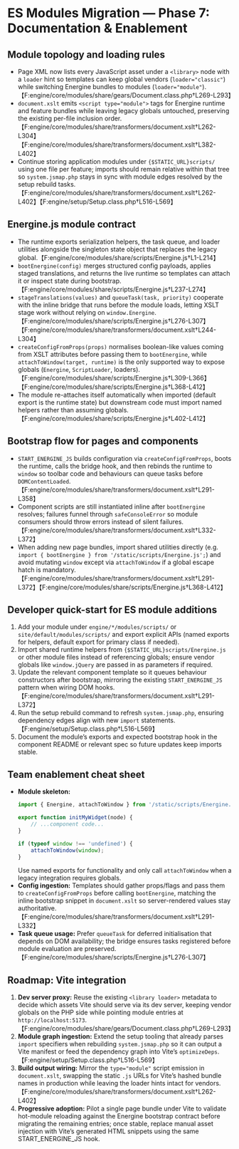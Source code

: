 # ES Modules Migration — Phase 7: Documentation & Enablement

## Module topology and loading rules
- Page XML now lists every JavaScript asset under a `<library>` node with a `loader` hint so templates can keep global vendors (`loader="classic"`) while switching Energine bundles to modules (`loader="module"`).【F:engine/core/modules/share/gears/Document.class.php†L269-L293】
- `document.xslt` emits `<script type="module">` tags for Energine runtime and feature bundles while leaving legacy globals untouched, preserving the existing per-file inclusion order.【F:engine/core/modules/share/transformers/document.xslt†L262-L304】【F:engine/core/modules/share/transformers/document.xslt†L382-L402】
- Continue storing application modules under `{$STATIC_URL}scripts/` using one file per feature; imports should remain relative within that tree so `system.jsmap.php` stays in sync with module edges resolved by the setup rebuild tasks.【F:engine/core/modules/share/transformers/document.xslt†L262-L402】【F:engine/setup/Setup.class.php†L516-L569】

## Energine.js module contract
- The runtime exports serialization helpers, the task queue, and loader utilities alongside the singleton state object that replaces the legacy global.【F:engine/core/modules/share/scripts/Energine.js†L1-L214】
- `bootEnergine(config)` merges structured config payloads, applies staged translations, and returns the live runtime so templates can attach it or inspect state during bootstrap.【F:engine/core/modules/share/scripts/Energine.js†L237-L274】
- `stageTranslations(values)` and `queueTask(task, priority)` cooperate with the inline bridge that runs before the module loads, letting XSLT stage work without relying on `window.Energine`.【F:engine/core/modules/share/scripts/Energine.js†L276-L307】【F:engine/core/modules/share/transformers/document.xslt†L244-L304】
- `createConfigFromProps(props)` normalises boolean-like values coming from XSLT attributes before passing them to `bootEnergine`, while `attachToWindow(target, runtime)` is the only supported way to expose globals (`Energine`, `ScriptLoader`, loaders).【F:engine/core/modules/share/scripts/Energine.js†L309-L366】【F:engine/core/modules/share/scripts/Energine.js†L368-L412】
- The module re-attaches itself automatically when imported (default export is the runtime state) but downstream code must import named helpers rather than assuming globals.【F:engine/core/modules/share/scripts/Energine.js†L402-L412】

## Bootstrap flow for pages and components
- `START_ENERGINE_JS` builds configuration via `createConfigFromProps`, boots the runtime, calls the bridge hook, and then rebinds the runtime to `window` so toolbar code and behaviours can queue tasks before `DOMContentLoaded`.【F:engine/core/modules/share/transformers/document.xslt†L291-L358】
- Component scripts are still instantiated inline after `bootEnergine` resolves; failures funnel through `safeConsoleError` so module consumers should throw errors instead of silent failures.【F:engine/core/modules/share/transformers/document.xslt†L332-L372】
- When adding new page bundles, import shared utilities directly (e.g. `import { bootEnergine } from '/static/scripts/Energine.js';`) and avoid mutating `window` except via `attachToWindow` if a global escape hatch is mandatory.【F:engine/core/modules/share/transformers/document.xslt†L291-L372】【F:engine/core/modules/share/scripts/Energine.js†L368-L412】

## Developer quick-start for ES module additions
1. Add your module under `engine/*/modules/scripts/` or `site/default/modules/scripts/` and export explicit APIs (named exports for helpers, default export for primary class if needed).
2. Import shared runtime helpers from `{$STATIC_URL}scripts/Energine.js` or other module files instead of referencing globals; ensure vendor globals like `window.jQuery` are passed in as parameters if required.
3. Update the relevant component template so it queues behaviour constructors after bootstrap, mirroring the existing `START_ENERGINE_JS` pattern when wiring DOM hooks.【F:engine/core/modules/share/transformers/document.xslt†L291-L372】
4. Run the setup rebuild command to refresh `system.jsmap.php`, ensuring dependency edges align with new `import` statements.【F:engine/setup/Setup.class.php†L516-L569】
5. Document the module’s exports and expected bootstrap hook in the component README or relevant spec so future updates keep imports stable.

## Team enablement cheat sheet
- **Module skeleton:**
  ```js
  import { Energine, attachToWindow } from '/static/scripts/Energine.js';

  export function initMyWidget(node) {
      // ...component code...
  }

  if (typeof window !== 'undefined') {
      attachToWindow(window);
  }
  ```
  Use named exports for functionality and only call `attachToWindow` when a legacy integration requires globals.
- **Config ingestion:** Templates should gather props/flags and pass them to `createConfigFromProps` before calling `bootEnergine`, matching the inline bootstrap snippet in `document.xslt` so server-rendered values stay authoritative.【F:engine/core/modules/share/transformers/document.xslt†L291-L332】
- **Task queue usage:** Prefer `queueTask` for deferred initialisation that depends on DOM availability; the bridge ensures tasks registered before module evaluation are preserved.【F:engine/core/modules/share/scripts/Energine.js†L276-L307】

## Roadmap: Vite integration
1. **Dev server proxy:** Reuse the existing `<library loader>` metadata to decide which assets Vite should serve via its dev server, keeping vendor globals on the PHP side while pointing module entries at `http://localhost:5173`.【F:engine/core/modules/share/gears/Document.class.php†L269-L293】
2. **Module graph ingestion:** Extend the setup tooling that already parses `import` specifiers when rebuilding `system.jsmap.php` so it can output a Vite manifest or feed the dependency graph into Vite’s `optimizeDeps`.【F:engine/setup/Setup.class.php†L516-L569】
3. **Build output wiring:** Mirror the `type="module"` script emission in `document.xslt`, swapping the static `.js` URLs for Vite’s hashed bundle names in production while leaving the loader hints intact for vendors.【F:engine/core/modules/share/transformers/document.xslt†L262-L402】
4. **Progressive adoption:** Pilot a single page bundle under Vite to validate hot-module reloading against the Energine bootstrap contract before migrating the remaining entries; once stable, replace manual asset injection with Vite’s generated HTML snippets using the same START_ENERGINE_JS hook.
